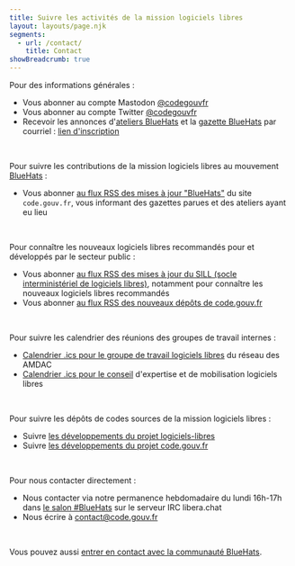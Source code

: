 ```yaml
---
title: Suivre les activités de la mission logiciels libres
layout: layouts/page.njk
segments:
  - url: /contact/
    title: Contact
showBreadcrumb: true
---
```


Pour des informations générales :

- Vous abonner au compte Mastodon [@codegouvfr](https://social.numerique.gouv.fr/@codegouvfr)
- Vous abonner au compte Twitter [@codegouvfr](https://twitter.com/codegouvfr)
- Recevoir les annonces d'[ateliers BlueHats](/fr/bluehats/tags/atelier/) et la [gazette BlueHats](/fr/bluehats/tags/gazette/) par courriel : [lien d'inscription](https://code.gouv.fr/newsletters/subscribe/bluehats@mail.codegouv.fr)

<br/>

Pour suivre les contributions de la mission logiciels libres au mouvement [BlueHats](/fr/bluehats/) :

- Vous abonner [au flux RSS des mises à jour "BlueHats"](/feed/feed.xml) du site `code.gouv.fr`, vous informant des gazettes parues et des ateliers ayant eu lieu

<br/>

Pour connaître les nouveaux logiciels libres recommandés pour et développés par le secteur public :

- Vous abonner [au flux RSS des mises à jour du SILL (socle interministériel de logiciels libres)](https://code.gouv.fr/data/latest-sill.xml), notamment pour connaître les nouveaux logiciels libres recommandés
- Vous abonner [au flux RSS des nouveaux dépôts de code.gouv.fr](https://code.gouv.fr/data/latest.xml)

<br/>

Pour suivre les calendrier des réunions des groupes de travail internes :

- [Calendrier .ics pour le groupe de travail logiciels libres](https://git.sr.ht/~codegouvfr/logiciels-libres/blob/master/evenements/rdv-gtt-ll.ics) du réseau des AMDAC
- [Calendrier .ics pour le conseil](https://git.sr.ht/~codegouvfr/logiciels-libres/blob/master/evenements/rdv-conseil-logiciels-libres.ics) d'expertise et de mobilisation logiciels libres

<br/>

Pour suivre les dépôts de codes sources de la mission logiciels libres :

- Suivre [les développements du projet logiciels-libres](https://sr.ht/~codegouvfr/logiciels-libres/feed)
- Suivre [les développements du projet code.gouv.fr](https://sr.ht/~codegouvfr/code.gouv.fr/feed)

<br/>

Pour nous contacter directement :

- Nous contacter via notre permanence hebdomadaire du lundi 16h-17h dans [le salon #BlueHats](https://web.libera.chat/#bluehats) sur le serveur IRC libera.chat
- Nous écrire à [contact@code.gouv.fr](mailto:contact@code.gouv.fr)

<br/>

Vous pouvez aussi [entrer en contact avec la communauté BlueHats](/fr/contact/espaces-communication-bluehats/).
